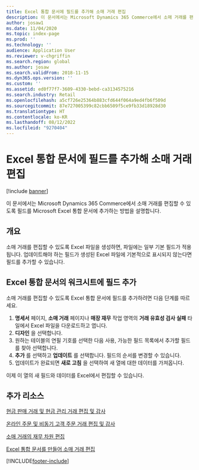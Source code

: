 ```yaml
---
title: Excel 통합 문서에 필드를 추가해 소매 거래 편집
description: 이 문서에서는 Microsoft Dynamics 365 Commerce에서 소매 거래를 편집할 수 있도록 필드를 Microsoft Excel 통합 문서에 추가하는 방법을 설명합니다.
author: josaw1
ms.date: 11/04/2020
ms.topic: index-page
ms.prod: ''
ms.technology: ''
audience: Application User
ms.reviewer: v-chgriffin
ms.search.region: global
ms.author: josaw
ms.search.validFrom: 2018-11-15
ms.dyn365.ops.version: ''
ms.custom: ''
ms.assetid: ed0f77f7-3609-4330-bebd-ca3134575216
ms.search.industry: Retail
ms.openlocfilehash: a5cf726e25364b883cfd644f064a9ed4fb6f509d
ms.sourcegitcommit: 87e727005399c82cbb6509f5ce9fb33d18928d30
ms.translationtype: HT
ms.contentlocale: ko-KR
ms.lasthandoff: 08/12/2022
ms.locfileid: "9270404"
---
```

# <a name="add-fields-to-an-excel-workbook-to-edit-retail-transactions"></a>Excel 통합 문서에 필드를 추가해 소매 거래 편집

[!include [banner](../includes/banner.md)]

이 문서에서는 Microsoft Dynamics 365 Commerce에서 소매 거래를 편집할 수 있도록 필드를 Microsoft Excel 통합 문서에 추가하는 방법을 설명합니다.

## <a name="overview"></a>개요

소매 거래를 편집할 수 있도록 Excel 파일을 생성하면, 파일에는 일부 기본 필드가 적용됩니다. 업데이트해야 하는 필드가 생성된 Excel 파일에 기본적으로 표시되지 않는다면 필드를 추가할 수 있습니다.

## <a name="add-fields-to-a-worksheet-in-an-excel-workbook"></a>Excel 통합 문서의 워크시트에 필드 추가

소매 거래를 편집할 수 있도록 Excel 통합 문서에 필드를 추가하려면 다음 단계를 따르세요.

1. **명세서** 페이지, **소매 거래** 페이지나 **매장 재무** 작업 영역의 **거래 유효성 검사 실패** 타일에서 Excel 파일을 다운로드하고 엽니다.
1. **디자인** 을 선택합니다.
1. 원하는 테이블의 연필 기호를 선택한 다음 사용, 가능한 필드 목록에서 추가할 필드를 찾아 선택합니다.
1. **추가** 를 선택하고 **업데이트** 를 선택합니다. 필드의 순서를 변경할 수 있습니다.
1. 업데이트가 완료되면 **새로 고침** 을 선택하여 새 열에 대한 데이터를 가져옵니다.

이제 이 열의 새 필드와 데이터를 Excel에서 편집할 수 있습니다.

## <a name="additional-resources"></a>추가 리소스

[현금 판매 거래 및 현금 관리 거래 편집 및 감사](edit-cash-trans.md)

[온라인 주문 및 비동기 고객 주문 거래 편집 및 감사](edit-order-trans.md)

[소매 거래의 재무 차원 편집](edit-financial-dim.md)

[Excel 통합 문서를 만들어 소매 거래 편집](create-excel-edit.md)


[!INCLUDE[footer-include](../includes/footer-banner.md)]
